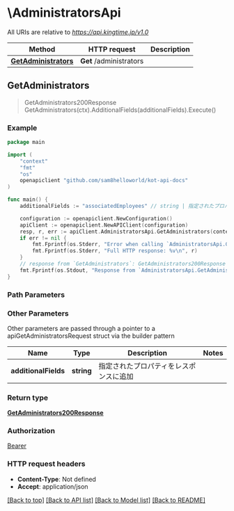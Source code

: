 # \AdministratorsApi

All URIs are relative to *https://api.kingtime.jp/v1.0*

Method | HTTP request | Description
------------- | ------------- | -------------
[**GetAdministrators**](AdministratorsApi.md#GetAdministrators) | **Get** /administrators | 



## GetAdministrators

> GetAdministrators200Response GetAdministrators(ctx).AdditionalFields(additionalFields).Execute()





### Example

```go
package main

import (
    "context"
    "fmt"
    "os"
    openapiclient "github.com/sam8helloworld/kot-api-docs"
)

func main() {
    additionalFields := "associatedEmployees" // string | 指定されたプロパティをレスポンスに追加 (optional)

    configuration := openapiclient.NewConfiguration()
    apiClient := openapiclient.NewAPIClient(configuration)
    resp, r, err := apiClient.AdministratorsApi.GetAdministrators(context.Background()).AdditionalFields(additionalFields).Execute()
    if err != nil {
        fmt.Fprintf(os.Stderr, "Error when calling `AdministratorsApi.GetAdministrators``: %v\n", err)
        fmt.Fprintf(os.Stderr, "Full HTTP response: %v\n", r)
    }
    // response from `GetAdministrators`: GetAdministrators200Response
    fmt.Fprintf(os.Stdout, "Response from `AdministratorsApi.GetAdministrators`: %v\n", resp)
}
```

### Path Parameters



### Other Parameters

Other parameters are passed through a pointer to a apiGetAdministratorsRequest struct via the builder pattern


Name | Type | Description  | Notes
------------- | ------------- | ------------- | -------------
 **additionalFields** | **string** | 指定されたプロパティをレスポンスに追加 | 

### Return type

[**GetAdministrators200Response**](GetAdministrators200Response.md)

### Authorization

[Bearer](../README.md#Bearer)

### HTTP request headers

- **Content-Type**: Not defined
- **Accept**: application/json

[[Back to top]](#) [[Back to API list]](../README.md#documentation-for-api-endpoints)
[[Back to Model list]](../README.md#documentation-for-models)
[[Back to README]](../README.md)

